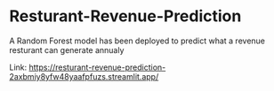 # Resturant-Revenue-Prediction
 A Random Forest model has been deployed to predict what a revenue resturant can generate annualy


 Link: https://resturant-revenue-prediction-2axbmiy8yfw48yaafpfuzs.streamlit.app/
